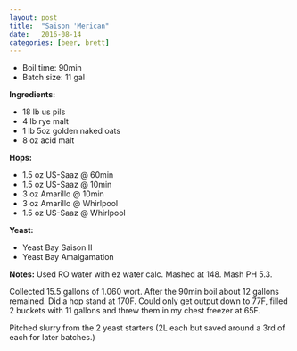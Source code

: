 ```yaml
---
layout: post
title:  "Saison 'Merican"
date:   2016-08-14
categories: [beer, brett]
---
```


* Boil time: 90min
* Batch size: 11 gal

**Ingredients:**

* 18 lb us pils
* 4 lb rye malt
* 1 lb 5oz golden naked oats
* 8 oz acid malt

**Hops:**

* 1.5 oz US-Saaz @ 60min
* 1.5 oz US-Saaz @ 10min
* 3 oz Amarillo @ 10min
* 3 oz Amarillo @ Whirlpool
* 1.5 oz US-Saaz @ Whirlpool

**Yeast:**

* Yeast Bay Saison II
* Yeast Bay Amalgamation

**Notes:**
Used RO water with ez water calc. Mashed at 148. Mash PH 5.3.

Collected 15.5 gallons of 1.060 wort. After the 90min boil about 12 gallons remained. Did a hop stand at 170F.
Could only get output down to 77F, filled 2 buckets with 11 gallons and threw them in my chest freezer at 65F.

Pitched slurry from the 2 yeast starters (2L each but saved around a 3rd of each for later batches.)

